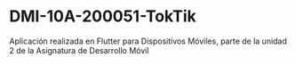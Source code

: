 # DMI-10A-200051-TokTik
Aplicación realizada en Flutter para Dispositivos Móviles, parte de la unidad 2 de la Asignatura de Desarrollo Móvil

